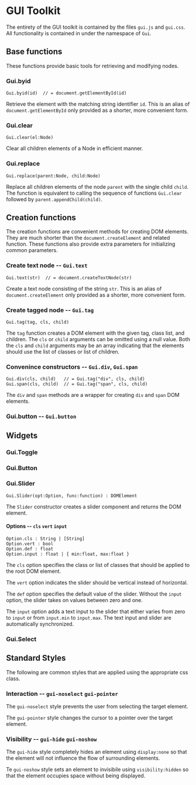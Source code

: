 GUI Toolkit
===========

The entirety of the GUI toolkit is contained by the files `gui.js` and
`gui.css`. All functionality is contained in under the namespace of `Gui`.


## Base functions

These functions provide basic tools for retrieving and modifying nodes.

### Gui.byid

    Gui.byid(id)  // = document.getElementById(id)

Retrieve the element with the matching string identifier `id`. This is an
alias of `document.getElementById` only provided as a shorter, more convenient
form.

### Gui.clear

    Gui.clear(el:Node)

Clear all children elements of a Node in efficient manner.

### Gui.replace

    Gui.replace(parent:Node, child:Node)

Replace all children elements of the node `parent` with the single child
`child`. The function is equivalent to calling the sequence of functions
`Gui.clear` followed by `parent.appendChild(child)`.



## Creation functions

The creation functions are convenient methods for creating DOM elements. They
are much shorter than the `document.createElement` and related function. These
functions also provide extra parameters for initializing common parameters.

### Create text node -- `Gui.text`

    Gui.text(str)  // = document.createTextNode(str)

Create a text node consisting of the string `str`. This is an alias of
`document.createElement` only provided as a shorter, more convenient form.

### Create tagged node -- `Gui.tag`

    Gui.tag(tag, cls, child)

The `tag` function creates a DOM element with the given tag, class list, and
children. The `cls` or `child` arguments can be omitted using a null value.
Both the `cls` and `child` arguments may be an array indicating that the
elements should use the list of classes or list of children.

### Convenince constructors -- `Gui.div`, `Gui.span`

    Gui.div(cls, child)   // = Gui.tag("div", cls, child)
    Gui.span(cls, child)  // = Gui.tag("span", cls, child)

The `div` and `span` methods are a wrapper for creating `div` and `span` DOM
elements.

### Gui.button -- `Gui.button`


## Widgets

### Gui.Toggle

### Gui.Button

### Gui.Slider

    Gui.Slider(opt:Option, func:function) : DOMElement

The `Slider` constructor creates a slider component and returns the DOM
element.

#### Options -- `cls` `vert` `input`

    Option.cls : String | [String]
    Option.vert : bool
    Option.def : float
    Option.input : float | { min:float, max:float }

The `cls` option specifies the class or list of classes that should be applied
to the root DOM element.

The `vert` option indicates the slider should be vertical instead of
horizontal.

The `def` option specifies the default value of the slider. Without the
`input` option, the slider takes on values between zero and one.

The `input` option adds a text input to the slider that either varies from
zero to `input` or from `input.min` to `input.max`. The text input and slider
are automatically synchronized.

### Gui.Select


## Standard Styles

The following are common styles that are applied using the appropriate css
class.

### Interaction -- `gui-noselect` `gui-pointer`

The `gui-noselect` style prevents the user from selecting the target element.

The `gui-pointer` style changes the cursor to a pointer over the target
element.

### Visibility -- `gui-hide` `gui-noshow`

The `gui-hide` style completely hides an element using `display:none` so that
the element will not influence the flow of surrounding elements.

Te `gui-noshow` style sets an element to invisibile using `visibility:hidden`
so that the element occupies space without being displayed.
